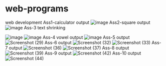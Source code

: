 # web-programs
web development 
Ass1-calculator output
![image](https://github.com/saniyakagadgar/web-programs/assets/136829991/40869bd0-8d7f-4349-8ecb-6319ebf663e3)
Ass2-square output
![image](https://github.com/saniyakagadgar/web-programs/assets/136829991/d8ae33aa-3181-4f88-b1a7-4e2e473d4e53)
Ass-3 text shrinking

![image](https://github.com/saniyakagadgar/web-programs/assets/136829991/d9e0c2e7-770d-4ac1-9f6b-e5ae52ec2c5d)
![image](https://github.com/saniyakagadgar/web-programs/assets/136829991/80caab31-1ad0-4e55-be84-369eac3045ed)
Ass-4 vowel output
![image](https://github.com/saniyakagadgar/web-programs/assets/136829991/8de38313-0765-420c-a4c1-a36db331ec98)
Ass-5 output
![Screenshot (29)](https://github.com/saniyakagadgar/web-programs/assets/136829991/fd9ab2a1-baf2-4f47-bc40-e3b166bcc2f7)
Ass-6 output
![Screenshot (32)](https://github.com/saniyakagadgar/web-programs/assets/136829991/6e9ba673-a652-4592-ab77-8d06b6896336)
![Screenshot (33)](https://github.com/saniyakagadgar/web-programs/assets/136829991/823aea8a-6db6-4428-b6f9-5869e16acdf8)
Ass-7 output
![Screenshot (36)](https://github.com/saniyakagadgar/web-programs/assets/136829991/7b43816b-64ca-47bb-b9c2-e78768c0211a)
![Screenshot (37)](https://github.com/saniyakagadgar/web-programs/assets/136829991/415db582-79ed-4d91-b50b-5145023f1fc0)
Ass-8 output
![Screenshot (39)](https://github.com/saniyakagadgar/web-programs/assets/136829991/05061076-0ba9-4ba5-b9e6-caccf2bc3ae2)
Ass-9 output
![Screenshot (42)](https://github.com/saniyakagadgar/web-programs/assets/136829991/a8143fa9-fb15-4096-a764-f18b9602f24a)
Ass-10 output
![Screenshot (44)](https://github.com/saniyakagadgar/web-programs/assets/136829991/e06b8433-150c-4e49-8306-4e68de421180)
